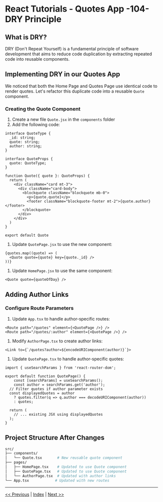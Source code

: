 # React Tutorials - Quotes App -104- DRY Principle

## What is DRY?

DRY (Don't Repeat Yourself) is a fundamental principle of software development that aims to reduce code duplication by extracting repeated code into reusable components.

## Implementing DRY in our Quotes App

We noticed that both the Home Page and Quotes Page use identical code to render quotes. Let's refactor this duplicate code into a reusable `Quote` component.

### Creating the Quote Component

1. Create a new file `Quote.jsx` in the `components` folder
1. Add the following code:

```tsx
interface QuoteType {
  _id: string;
  quote: string;
  author: string;
}

interface QuoteProps {
  quote: QuoteType;
}

function Quote({ quote }: QuoteProps) {
  return (
    <div className="card mt-3">
      <div className="card-body">
        <blockquote className="blockquote mb-0">
          <p>{quote.quote}</p>
          <footer className="blockquote-footer mt-2">{quote.author}</footer>
        </blockquote>
      </div>
    </div>
  )
}

export default Quote
```

1. Update `QuotePage.jsx` to use the new component:

```tsx
{quotes.map((quote) => (
  <Quote quote={quote} key={quote._id} />
))}
```

1. Update `HomePage.jsx` to use the same component:

```tsx
<Quote quote={quoteOfDay} />
```

## Adding Author Links

### Configure Route Parameters

1. Update `App.tsx` to handle author-specific routes:

```tsx
<Route path="/quotes" element={<QuotePage />} />
<Route path="/quotes/:author" element={<QuotePage />} />
```

1. Modify `AuthorPage.tsx` to create author links:

```tsx
<Link to={`/quotes?author=${encodeURIComponent(author)}`}>
```

1. Update `QuotePage.tsx` to handle author-specific quotes:

```tsx
import { useSearchParams } from 'react-router-dom';

export default function QuotePage() {
    const [searchParams] = useSearchParams();
    const author = searchParams.get('author');
  // Filter quotes if author parameter exists
  const displayedQuotes = author 
    ? quotes.filter(q => q.author === decodeURIComponent(author))
    : quotes;
  
  return (
    // ... existing JSX using displayedQuotes
  );
}
```

## Project Structure After Changes

```bash
src/
├── components/
│   └── Quote.tsx       # New reusable quote component
├── pages/
│   ├── HomePage.tsx    # Updated to use Quote component
│   ├── QuotePage.tsx   # Updated to use Quote component
│   └── AuthorPage.tsx  # Updated with author links
└── App.tsx            # Updated with new routes
```

---

[<< Previous](/tutorial-reactjs/quotes-103) | [Index](/tutorial-reactjs/) | [Next >>](../tutorial-reactjs/quotes-105)
